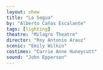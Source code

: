 ```yaml
---
layout: show
title: "La Segua"
by: "Alberto Cañas Escalante"
tags: [lighting]
theatre: "Milagro Theatre"
director: "Roy Antonio Arauz"
scenic: "Emily Wilkin"
costimes: "Carrie Anne Huneycutt"
sound: "John Epperson"
---
```

